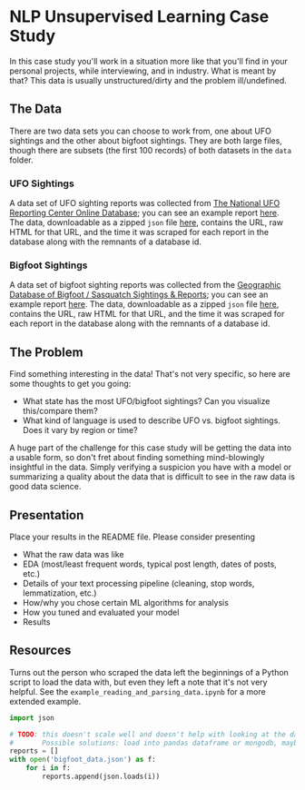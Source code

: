 # NLP Unsupervised Learning Case Study

In this case study you'll work in a situation more like that you'll find in your personal projects, while interviewing, and in industry. What is meant by that? This data is usually unstructured/dirty and the problem ill/undefined.

## The Data

There are two data sets you can choose to work from, one about UFO sightings and the other about bigfoot sightings.  They are both large files, though there are subsets (the first 100 records) of both datasets in the `data` folder.

### UFO Sightings

A data set of UFO sighting reports was collected from [The National UFO Reporting Center Online Database](http://www.nuforc.org/webreports.html); you can see an example report [here](http://www.nuforc.org/webreports/133/S133931.html). The data, downloadable as a zipped `json` file [here](https://s3.amazonaws.com/ufodatafordarren/ufodata.json.zip), contains the URL, raw HTML for that URL, and the time it was scraped for each report in the database along with the remnants of a database id.

### Bigfoot Sightings

A data set of bigfoot sighting reports was collected from the [Geographic Database of Bigfoot / Sasquatch Sightings & Reports](http://www.bfro.net/gdb/); you can see an example report [here](http://www.bfro.net/GDB/show_report.asp?id=13038). The data, downloadable as a zipped `json` file [here](https://s3.amazonaws.com/ufodatafordarren/bigfoot_data.json.zip), contains the URL, raw HTML for that URL, and the time it was scraped for each report in the database along with the remnants of a database id.

## The Problem

Find something interesting in the data! That's not very specific, so here are some thoughts to get you going:
* What state has the most UFO/bigfoot sightings? Can you visualize this/compare them?
* What kind of language is used to describe UFO vs. bigfoot sightings. Does it vary by region or time?

A huge part of the challenge for this case study will be getting the data into a usable form, so don't fret about finding something mind-blowingly insightful in the data. Simply verifying a suspicion you have with a model or summarizing a quality about the data that is difficult to see in the raw data is good data science.

## Presentation  
Place your results in the README file.  Please consider presenting  
* What the raw data was like
* EDA (most/least frequent words, typical post length, dates of posts, etc.)
* Details of your text processing pipeline (cleaning, stop words, lemmatization, etc.)  
* How/why you chose certain ML algorithms for analysis  
* How you tuned and evaluated your model  
* Results

## Resources

Turns out the person who scraped the data left the beginnings of a Python script to load the data with, but even they left a note that it's not very helpful.  See the `example_reading_and_parsing_data.ipynb` for a more extended example.

```python
import json

# TODO: this doesn't scale well and doesn't help with looking at the data.
#       Possible solutions: load into pandas dataframe or mongodb, maybe both.
reports = []
with open('bigfoot_data.json') as f:
    for i in f:
        reports.append(json.loads(i))
```
